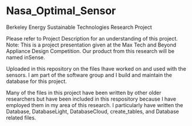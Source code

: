 Nasa_Optimal_Sensor
===================

Berkeley Energy Sustainable Technologies Research Project

Please refer to Project Description for an understanding of this project. 
Note: This is a project presentation given at the Max Tech and Beyond Appliance Design Competition. 
Our product from this research will be named inSense.


Uploaded in this repository on the files Ihave worked on and used with the sensors. 
I am part of the software group and I build and maintain the database for this project.

Many of the files in this project have been written by other older researchers but have been included in this
respository because I have employed them in my area of this research. I particularly have written the Database, 
DatabaseLight, DatabaseCloud, create_tables, and Database related files. 

